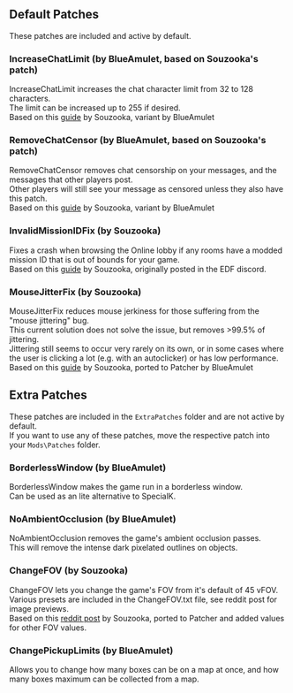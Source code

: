 ## Default Patches
These patches are included and active by default.  

### IncreaseChatLimit (by BlueAmulet, based on Souzooka's patch)
IncreaseChatLimit increases the chat character limit from 32 to 128 characters.  
The limit can be increased up to 255 if desired.  
Based on this [guide](https://steamcommunity.com/sharedfiles/filedetails/?id=1814868040) by Souzooka, variant by BlueAmulet  

### RemoveChatCensor (by BlueAmulet, based on Souzooka's patch)
RemoveChatCensor removes chat censorship on your messages, and the messages that other players post.  
Other players will still see your message as censored unless they also have this patch.  
Based on this [guide](https://steamcommunity.com/sharedfiles/filedetails/?id=1814868040) by Souzooka, variant by BlueAmulet  

### InvalidMissionIDFix (by Souzooka)
Fixes a crash when browsing the Online lobby if any rooms have a modded mission ID that is out of bounds for your game.  
Based on this [guide](https://github.com/KCreator/Earth-Defence-Force-Documentation/wiki/Useful-edits-to-EDF-5-game-executable#bugfix-to-mission-list-error) by Souzooka, originally posted in the EDF discord.  

### MouseJitterFix (by Souzooka)
MouseJitterFix reduces mouse jerkiness for those suffering from the "mouse jittering" bug.  
This current solution does not solve the issue, but removes >99.5% of jittering.  
Jittering still seems to occur very rarely on its own, or in some cases where the user is clicking a lot (e.g. with an autoclicker) or has low performance.  
Based on this [guide](https://steamcommunity.com/sharedfiles/filedetails/?id=1819748441) by Souzooka, ported to Patcher by BlueAmulet  

## Extra Patches
These patches are included in the `ExtraPatches` folder and are not active by default.  
If you want to use any of these patches, move the respective patch into your `Mods\Patches` folder.

### BorderlessWindow (by BlueAmulet)
BorderlessWindow makes the game run in a borderless window.  
Can be used as an lite alternative to SpecialK.  

### NoAmbientOcclusion (by BlueAmulet)
NoAmbientOcclusion removes the game's ambient occlusion passes.  
This will remove the intense dark pixelated outlines on objects.  

### ChangeFOV (by Souzooka)
ChangeFOV lets you change the game's FOV from it's default of 45 vFOV.  
Various presets are included in the ChangeFOV.txt file, see reddit post for image previews.  
Based on this [reddit post](https://reddit.com/r/EDF/comments/d7mjhw/has_there_been_an_fov_hack_yet/f17bbwn/) by Souzooka, ported to Patcher and added values for other FOV values.  

### ChangePickupLimits (by BlueAmulet)
Allows you to change how many boxes can be on a map at once, and how many boxes maximum can be collected from a map.  
